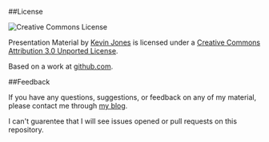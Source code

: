 ##License

![Creative Commons License](http://i.creativecommons.org/l/by/3.0/88x31.png "Creative Commons License")

Presentation Material by [Kevin Jones](http://vcsjones.com) is licensed under a [Creative Commons Attribution 3.0 Unported License](http://creativecommons.org/licenses/by/3.0/).

Based on a work at [github.com](http://github.com/vcsjones/Presentations).

##Feedback

If you have any questions, suggestions, or feedback on any of my material, please contact me through [my blog](http://vcsjones.com/contact/).

I can't guarentee that I will see issues opened or pull requests on this repository.